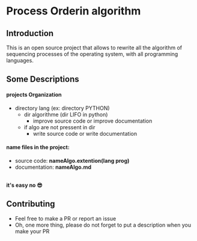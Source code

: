 # Process Orderin algorithm
## Introduction 
This is an open source project that allows to rewrite all the algorithm of sequencing processes of the operating system, with all programming languages.


## Some Descriptions 
#### projects Organization
 -   directory lang (ex: directory PYTHON)
     -   dir algorithme (dir LIFO in python)
         -   improve source code or improve documentation 
     -   if algo are not pressent in dir 
         -   write source code or write documentation

#### name files in the project:  
-   source code: <strong>nameAlgo.extention(lang prog)</strong> 
-   documentation: <strong>nameAlgo.md</strong>
<br>
<strong>it's easy no 😎</strong>

## 

## Contributing 
-    Feel free to make a PR or report an issue
-    Oh, one more thing, please do not forget to put a description when you make your PR 
